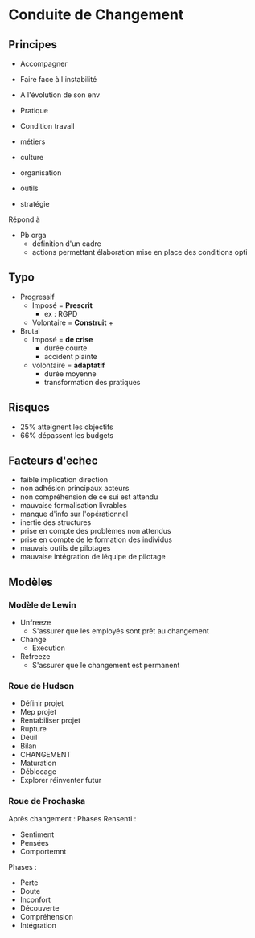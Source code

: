 # Conduite de Changement

## Principes

+ Accompagner
+ Faire face à l'instabilité
+ A l'évolution de son env

+ Pratique
+ Condition travail
+ métiers
+ culture
+ organisation
+ outils
+ stratégie

Répond à

+ Pb orga
  + définition d'un cadre
  + actions permettant élaboration mise en place des conditions opti

## Typo

+ Progressif
  + Imposé = **Prescrit**
    + ex : RGPD
  + Volontaire = **Construit**
    + 
+ Brutal
  + Imposé = **de crise**
    + durée courte
    + accident plainte
  + volontaire = **adaptatif**
    + durée moyenne
    + transformation des pratiques

## Risques

+ 25% atteignent les objectifs
+ 66% dépassent les budgets

## Facteurs d'echec

+ faible implication direction
+ non adhésion principaux acteurs
+ non compréhension de ce sui est attendu
+ mauvaise formalisation livrables
+ manque d'info sur l'opérationnel
+ inertie des structures
+ prise en compte des problèmes non attendus
+ prise en compte de le formation des individus
+ mauvais outils de pilotages
+ mauvaise intégration de léquipe de pilotage

## Modèles

### Modèle de Lewin

+ Unfreeze
  + S'assurer que les employés sont prêt au changement
+ Change
  + Execution
+ Refreeze
  + S'assurer que le changement est permanent

### Roue de Hudson

+ Définir projet
+ Mep projet
+ Rentabiliser projet
+ Rupture
+ Deuil
+ Bilan
+ CHANGEMENT
+ Maturation
+ Déblocage
+ Explorer réinventer futur

### Roue de Prochaska

Après changement : Phases
Rensenti :

+ Sentiment
+ Pensées
+ Comportemnt

Phases :
+ Perte
+ Doute
+ Inconfort
+ Découverte
+ Compréhension
+ Intégration
